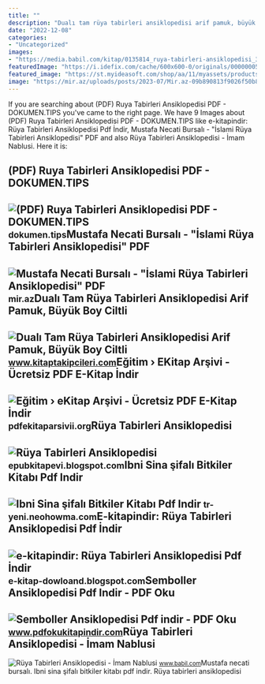 ```yaml
---
title: ""
description: "Dualı tam rüya tabirleri ansiklopedisi arif pamuk, büyük boy ciltli"
date: "2022-12-08"
categories:
- "Uncategorized"
images:
- "https://media.babil.com/kitap/0135814_ruya-tabirleri-ansiklopedisi_320_32394.jpeg"
featuredImage: "https://i.idefix.com/cache/600x600-0/originals/0000000557157-1.jpg"
featured_image: "https://st.myideasoft.com/shop/aa/11/myassets/products/499/pr_01_2499.jpg?revision=1391108200"
image: "https://mir.az/uploads/posts/2023-07/Mir.az-09b890813f9026f50b85d35d48d9ebc1.webp"
---
```


If you are searching about (PDF) Ruya Tabirleri Ansiklopedisi PDF - DOKUMEN.TIPS you've came to the right page. We have 9 Images about (PDF) Ruya Tabirleri Ansiklopedisi PDF - DOKUMEN.TIPS like e-kitapindir: Rüya Tabirleri Ansiklopedisi Pdf İndir, Mustafa Necati Bursalı - "İslami Rüya Tabirleri Ansiklopedisi" PDF and also Rüya Tabirleri Ansiklopedisi - İmam Nablusi. Here it is:

(PDF) Ruya Tabirleri Ansiklopedisi PDF - DOKUMEN.TIPS
-----------------------------------------------------

 ![(PDF) Ruya Tabirleri Ansiklopedisi PDF - DOKUMEN.TIPS](https://reader035.dokumen.tips/reader035/viewer/2022081718/5571f33d49795947648db5c3/html5/thumbnails/6.jpg) <small>dokumen.tips</small>Mustafa Necati Bursalı - "İslami Rüya Tabirleri Ansiklopedisi" PDF
------------------------------------------------------------------

 ![Mustafa Necati Bursalı - "İslami Rüya Tabirleri Ansiklopedisi" PDF](https://mir.az/uploads/posts/2023-07/Mir.az-09b890813f9026f50b85d35d48d9ebc1.webp) <small>mir.az</small>Dualı Tam Rüya Tabirleri Ansiklopedisi Arif Pamuk, Büyük Boy Ciltli
-------------------------------------------------------------------

 ![Dualı Tam Rüya Tabirleri Ansiklopedisi Arif Pamuk, Büyük Boy Ciltli](https://st.myideasoft.com/shop/aa/11/myassets/products/499/pr_01_2499.jpg?revision=1391108200) <small>www.kitaptakipcileri.com</small>Eğitim › EKitap Arşivi - Ücretsiz PDF E-Kitap İndir
---------------------------------------------------

 ![Eğitim › eKitap Arşivi - Ücretsiz PDF E-Kitap İndir](https://pdfekitaparsivii.org/wp-content/uploads/2020/11/resim-1.jpg) <small>pdfekitaparsivii.org</small>Rüya Tabirleri Ansiklopedisi
----------------------------

 ![Rüya Tabirleri Ansiklopedisi](https://3.bp.blogspot.com/-8lM8gkkGOV0/WcplZ9ad9YI/AAAAAAAAMK8/nR_4tqAwVFIltqsK5Sxixl_1YulzaKdbACLcBGAs/s1600/1zn_AwAAQBAJ.jpg) <small>epubkitapevi.blogspot.com</small>Ibni Sina şifalı Bitkiler Kitabı Pdf Indir
------------------------------------------

 ![Ibni Sina şifalı Bitkiler Kitabı Pdf Indir](https://i.idefix.com/cache/600x600-0/originals/0000000557157-1.jpg) <small>tr-yeni.neohowma.com</small>E-kitapindir: Rüya Tabirleri Ansiklopedisi Pdf İndir
----------------------------------------------------

 ![e-kitapindir: Rüya Tabirleri Ansiklopedisi Pdf İndir](http://4.bp.blogspot.com/-ITcm1Vo11dM/UjX_6CoVpqI/AAAAAAAAAac/N4pdyjxT-gg/s320/islamiruyatabirleri.jpg) <small>e-kitap-dowloand.blogspot.com</small>Semboller Ansiklopedisi Pdf Indir - PDF Oku
-------------------------------------------

 ![Semboller Ansiklopedisi Pdf indir - PDF Oku](https://www.pdfokukitapindir.com/wp-content/uploads/2021/11/0001688287001-1.jpg) <small>www.pdfokukitapindir.com</small>Rüya Tabirleri Ansiklopedisi - İmam Nablusi
-------------------------------------------

 ![Rüya Tabirleri Ansiklopedisi - İmam Nablusi](https://media.babil.com/kitap/0135814_ruya-tabirleri-ansiklopedisi_320_32394.jpeg) <small>www.babil.com</small>Mustafa necati bursalı. Ibni sina şifalı bitkiler kitabı pdf indir. Rüya tabirleri ansiklopedisi
